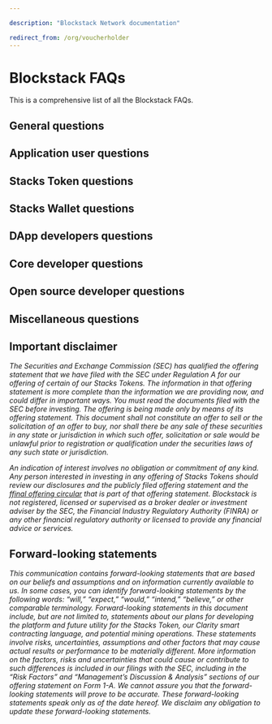 ```yaml
---

description: "Blockstack Network documentation"

redirect_from: /org/voucherholder
---
```

# Blockstack FAQs

This is a comprehensive list of all the Blockstack FAQs.

## General questions

<!-- {% for faq in site.data.theFAQs.faqs %} -->
<!--    {% if faq.category == 'general' %} -->
<!-- ### {{ faq.question }} -->
<!-- <div class="faq-answer"> -->
<!-- {{ faq.answer }} -->
<!-- </div> -->
<!--   {% endif %} -->
<!-- {% endfor %} -->

## Application user questions

<!-- {% for faq in site.data.theFAQs.faqs %} -->
<!--    {% if faq.category == 'appusers' %} -->
<!-- ### {{ faq.question }} -->
<!-- <div class="faq-answer"> -->
<!-- {{ faq.answer }} -->
<!-- </div> -->
<!--   {% endif %} -->
<!-- {% endfor %} -->

## Stacks Token questions

<!-- {% for faq in site.data.theFAQs.faqs %} -->
<!--    {% if faq.category == 'tokens' %} -->
<!-- ### {{ faq.question }} -->
<!-- <div class="faq-answer"> -->
<!-- {{ faq.answer }} -->
<!-- </div> -->
<!--   {% endif %} -->
<!-- {% endfor %} -->

## Stacks Wallet questions

<!-- {% for faq in site.data.theFAQs.faqs %} -->
<!--    {% if faq.category == 'wallet' %} -->
<!-- ### {{ faq.question }} -->
<!-- <div class="faq-answer"> -->
<!-- {{ faq.answer }} -->
<!-- </div> -->
<!--   {% endif %} -->
<!-- {% endfor %} -->

## DApp developers questions

<!-- {% for faq in site.data.theFAQs.faqs %} -->
<!--    {% if faq.category == 'dappdevs' %} -->
<!-- ### {{ faq.question }} -->
<!-- <div class="faq-answer"> -->
<!-- {{ faq.answer }} -->
<!-- </div> -->
<!--   {% endif %} -->
<!-- {% endfor %} -->

## Core developer questions

<!-- {% for faq in site.data.theFAQs.faqs %} -->
<!--    {% if faq.category == 'coredevs' %} -->
<!-- ### {{ faq.question }} -->
<!-- <div class="faq-answer"> -->
<!-- {{ faq.answer }} -->
<!-- </div> -->
<!--   {% endif %} -->
<!-- {% endfor %} -->

## Open source developer questions

<!-- {% for faq in site.data.theFAQs.faqs %} -->
<!--    {% if faq.category == 'opensource' %} -->
<!-- ### {{ faq.question }} -->
<!-- <div class="faq-answer"> -->
<!-- {{ faq.answer }} -->
<!-- </div> -->
<!--   {% endif %} -->
<!-- {% endfor %} -->

## Miscellaneous questions

<!-- {% for faq in site.data.theFAQs.faqs %} -->
<!--    {% if faq.category == 'miscquest' %} -->
<!-- ### {{ faq.question }} -->
<!-- <div class="faq-answer"> -->
<!-- {{ faq.answer }} -->
<!-- </div> -->
<!--   {% endif %} -->
<!-- {% endfor %} -->

## Important disclaimer

*The Securities and Exchange Commission (SEC) has qualified the offering statement that we have filed with the SEC under Regulation A for our offering of certain of our Stacks Tokens. The information in that offering statement is more complete than the information we are providing now, and could differ in important ways. You must read the documents filed with the SEC before investing. The offering is being made only by means of its offering statement. This document shall not constitute an offer to sell or the solicitation of an offer to buy, nor shall there be any sale of these securities in any state or jurisdiction in which such offer, solicitation or sale would be unlawful prior to registration or qualification under the securities laws of any such state or jurisdiction.*

*An indication of interest involves no obligation or commitment of any kind. Any person interested in investing in any offering of Stacks Tokens should review our disclosures and the publicly filed offering statement and the f<a href='https://stackstoken.com/circular'>final offering circular</a>  that is part of that offering statement. Blockstack is not registered, licensed or supervised as a broker dealer or investment adviser by the SEC, the Financial Industry Regulatory Authority (FINRA) or any other financial regulatory authority or licensed to provide any financial advice or services.*

## Forward-looking statements

*This communication contains forward-looking statements that are based on our beliefs and assumptions and on information currently available to us. In some cases, you can identify forward-looking statements by the following words: “will,” “expect,” “would,” “intend,” “believe,” or other comparable terminology. Forward-looking statements in this document include, but are not limited to, statements about our plans for developing the platform and future utility for the Stacks Token, our Clarity smart contracting language, and potential mining operations. These statements involve risks, uncertainties, assumptions and other factors that may cause actual results or performance to be materially different. More information on the factors, risks and uncertainties that could cause or contribute to such differences is included in our filings with the SEC, including in the “Risk Factors” and “Management’s Discussion & Analysis” sections of our offering statement on Form 1-A. We cannot assure you that the forward-looking statements will prove to be accurate. These forward-looking statements speak only as of the date hereof. We disclaim any obligation to update these forward-looking statements.*
